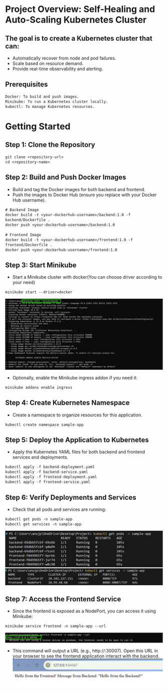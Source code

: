 

# Project Overview: Self-Healing and Auto-Scaling Kubernetes Cluster
## The goal is to create a Kubernetes cluster that can:

- Automatically recover from node and pod failures.
- Scale based on resource demand.
- Provide real-time observability and alerting.

## Prerequisites
```
Docker: To build and push images.
Minikube: To run a Kubernetes cluster locally.
kubectl: To manage Kubernetes resources.
```

# Getting Started

## Step 1: Clone the Repository
```
git clone <repository-url>
cd <repository-name>

```
## Step 2: Build and Push Docker Images
- Build and tag the Docker images for both backend and frontend.
- Push the images to Docker Hub (ensure you replace <your-dockerhub-username> with your Docker Hub username).

```
# Backend Image
docker build -t <your-dockerhub-username>/backend:1.0 -f backend/Dockerfile .
docker push <your-dockerhub-username>/backend:1.0

# Frontend Image
docker build -t <your-dockerhub-username>/frontend:1.0 -f frontend/Dockerfile .
docker push <your-dockerhub-username>/frontend:1.0

```
## Step 3: Start Minikube
- Start a Minikube cluster with docker(You can choose driver according to your need)

```
minikube start --driver=docker

```
![alt text](<images/Screenshot 2024-11-12 123212.png>)

- Optionally, enable the Minikube ingress addon if you need it:

```
minikube addons enable ingress
```
## Step 4: Create Kubernetes Namespace
- Create a namespace to organize resources for this application.
```
kubectl create namespace sample-app
```
## Step 5: Deploy the Application to Kubernetes
- Apply the Kubernetes YAML files for both backend and frontend services and deployments.
```
kubectl apply -f backend-deployment.yaml
kubectl apply -f backend-service.yaml
kubectl apply -f frontend-deployment.yaml
kubectl apply -f frontend-service.yaml

```
## Step 6: Verify Deployments and Services
- Check that all pods and services are running:
```
kubectl get pods -n sample-app
kubectl get services -n sample-app
```
![alt text](<images/Screenshot 2024-11-12 123250.png>)
![alt text](<images/Screenshot 2024-11-12 123315.png>)

## Step 7: Access the Frontend Service
- Since the frontend is exposed as a NodePort, you can access it using Minikube:
```
minikube service frontend -n sample-app --url
```
![alt text](<images/Screenshot 2024-11-12 123138.png>)
- This command will output a URL (e.g., http://<minikube-ip>:30007). Open this URL in your browser to see the frontend application interact with the backend.
![alt text](<images/Screenshot 2024-11-12 123445.png>)


